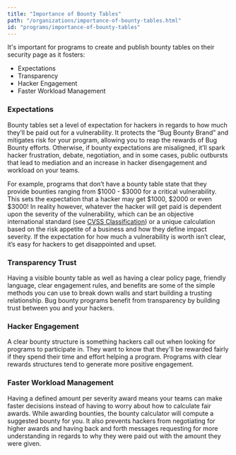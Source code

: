 ```yaml
---
title: "Importance of Bounty Tables"
path: "/organizations/importance-of-bounty-tables.html"
id: "programs/importance-of-bounty-tables"
---
```


It's important for programs to create and publish bounty tables on their security page as it fosters:
* Expectations
* Transparency
* Hacker Engagement
* Faster Workload Management

### Expectations

Bounty tables set a level of expectation for hackers in regards to how much they’ll be paid out for a vulnerability. It protects the “Bug Bounty Brand” and mitigates risk for your program, allowing you to reap the rewards of Bug Bounty efforts. Otherwise, if bounty expectations are misaligned, it’ll spark hacker frustration, debate, negotiation, and in some cases, public outbursts that lead to mediation and an increase in hacker disengagement and workload on your teams.

For example, programs that don’t have a bounty table state that they provide bounties ranging from $1000 - $3000 for a critical vulnerability. This sets the expectation that a hacker may get $1000, $2000 or even $3000! In reality however, whatever the hacker will get paid is dependent upon the severity of the vulnerability, which can be an objective international standard (see [CVSS Classification](https://docs.hackerone.com/organizations/severity.html)) or a unique calculation based on the risk appetite of a business and how they define impact severity. If the expectation for how much a vulnerability is worth isn’t clear, it’s easy for hackers to get disappointed and upset.


### Transparency Trust

Having a visible bounty table as well as having a clear policy page, friendly language, clear engagement rules, and benefits are some of the simple methods you can use to break down walls and start building a trusting relationship. Bug bounty programs benefit from transparency by building trust between you and your hackers.


### Hacker Engagement

A clear bounty structure is something hackers call out when looking for programs to participate in. They want to know that they'll be rewarded fairly if they spend their time and effort helping a program. Programs with clear rewards structures tend to generate more positive engagement.


### Faster Workload Management

Having a defined amount per severity award means your teams can make faster decisions instead of having to worry about how to calculate fair awards. While awarding bounties, the bounty calculator will compute a suggested bounty for you. It also prevents hackers from negotiating for higher awards and having back and forth messages requesting for more understanding in regards to why they were paid out with the amount they were given.
